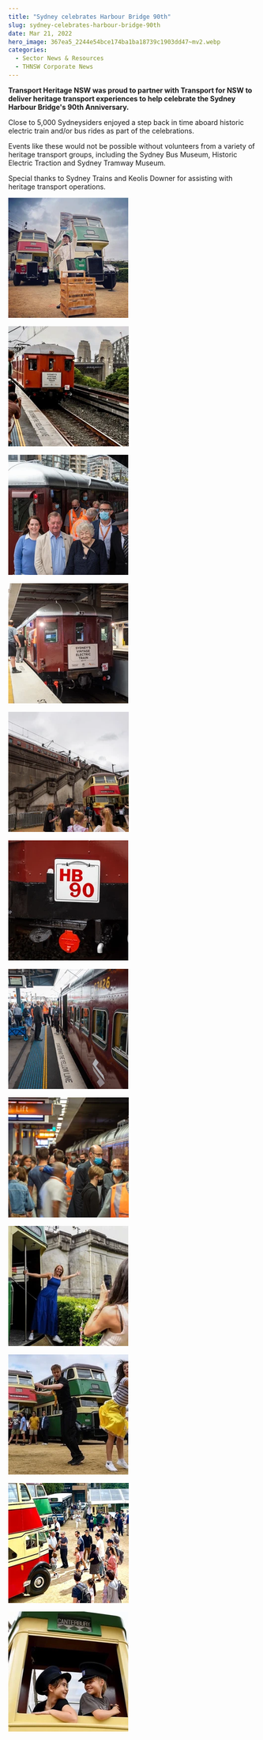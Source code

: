 ```yaml
---
title: "Sydney celebrates Harbour Bridge 90th"
slug: sydney-celebrates-harbour-bridge-90th
date: Mar 21, 2022
hero_image: 367ea5_2244e54bce174ba1ba18739c1903dd47~mv2.webp
categories:
  - Sector News & Resources
  - THNSW Corporate News
---
```



**Transport Heritage NSW was proud to partner with Transport for NSW to deliver heritage transport experiences to help celebrate the Sydney Harbour Bridge's 90th Anniversary.**

Close to 5,000 Sydneysiders enjoyed a step back in time aboard historic electric train and/or bus rides as part of the celebrations.

Events like these would not be possible without volunteers from a variety of heritage transport groups, including the Sydney Bus Museum, Historic Electric Traction and Sydney Tramway Museum.

Special thanks to Sydney Trains and Keolis Downer for assisting with heritage transport operations.

![](367ea5_2244e54bce174ba1ba18739c1903dd47~mv2.webp)

![](367ea5_252b919b51f54c53b0d0bb3edd290670~mv2.webp)

![](367ea5_d671a8cbab694e3d9754c191fa7ded11~mv2.webp)

![](367ea5_d15f5069de6e44678d2b1569dc90b057~mv2.webp)

![](367ea5_f4a1cc11f40b4dbe8f793de7648bfed3~mv2.webp)

![](367ea5_070babaa70da434ebd7286eaaeb098c9~mv2.webp)

![](367ea5_2d48a7277508456a957ebdde2b8dd0ff~mv2.webp)

![](367ea5_c9fdfb531ed548dab22afb2e85e3f1d0~mv2.webp)

![](367ea5_7367f27ca3884a6793a6b49172f73296~mv2.webp)

![](367ea5_daa797e048e145d5a240944ff17fa24c~mv2.webp)

![](367ea5_8b3ad0d75df64cf18f845f235ccae9fa~mv2.webp)

![](367ea5_71f68ed98bcd41aa8f63b14e58e0f9d9~mv2.webp)
